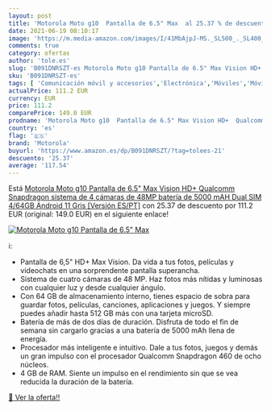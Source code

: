```yaml
---
layout: post
title: 'Motorola Moto g10  Pantalla de 6.5" Max  al 25.37 % de descuento'
date: 2021-06-19 08:10:17
image: 'https://m.media-amazon.com/images/I/41MbAjpJ-MS._SL500_._SL400_.jpg'
comments: true
category: ofertas
author: 'tole.es'
slug: 'B091DNRSZT-es Motorola Moto g10 Pantalla de 6.5" Max Vision HD+ Qualcomm...'
sku: 'B091DNRSZT-es'
tags: [ 'Comunicación móvil y accesorios','Electrónica','Móviles','Móviles y smartphones libres','android','motorola', ]
actualPrice: 111.2 EUR
currency: EUR
price: 111.2
comparePrice: 149.0 EUR
prodname: 'Motorola Moto g10  Pantalla de 6.5" Max Vision HD+  Qualcomm Snapdragon  sistema de 4 cámaras de 48MP  batería de 5000 mAH  Dual SIM  4/64GB  Android 11   Gris [Versión ES/PT]'
country: 'es'
flag: '🇪🇸'
brand: 'Motorola'
buyurl: 'https://www.amazon.es/dp/B091DNRSZT/?tag=tolees-21'
descuento: '25.37'
average: '117.54'
---
```


Está [Motorola Moto g10  Pantalla de 6.5" Max Vision HD+  Qualcomm Snapdragon  sistema de 4 cámaras de 48MP  batería de 5000 mAH  Dual SIM  4/64GB  Android 11   Gris [Versión ES/PT]](https://www.amazon.es/dp/B091DNRSZT/?tag=tolees-21) con 25.37 de descuento por 111.2 EUR (original: 149.0 EUR) en el siguiente enlace!

[![Motorola Moto g10  Pantalla de 6.5" Max ](https://m.media-amazon.com/images/I/41MbAjpJ-MS._SL500_._SL400_.jpg)](https://www.amazon.es/dp/B091DNRSZT/?tag=tolees-21)

ℹ️:

- Pantalla de 6,5" HD+ Max Vision. Da vida a tus fotos, películas y videochats en una sorprendente pantalla superancha.
- Sistema de cuatro cámaras de 48 MP. Haz fotos más nítidas y luminosas con cualquier luz y desde cualquier ángulo.
- Con 64 GB de almacenamiento interno, tienes espacio de sobra para guardar fotos, películas, canciones, aplicaciones y juegos. Y siempre puedes añadir hasta 512 GB más con una tarjeta microSD.
- Batería de más de dos días de duración. Disfruta de todo el fin de semana sin cargarlo gracias a una batería de 5000 mAh llena de energía.
- Procesador más inteligente e intuitivo. Dale a tus fotos, juegos y demás un gran impulso con el procesador Qualcomm Snapdragon 460 de ocho núcleos.
- 4 GB de RAM. Siente un impulso en el rendimiento sin que se vea reducida la duración de la batería.

[🛒 Ver la oferta!!](https://www.amazon.es/dp/B091DNRSZT/?tag=tolees-21)

